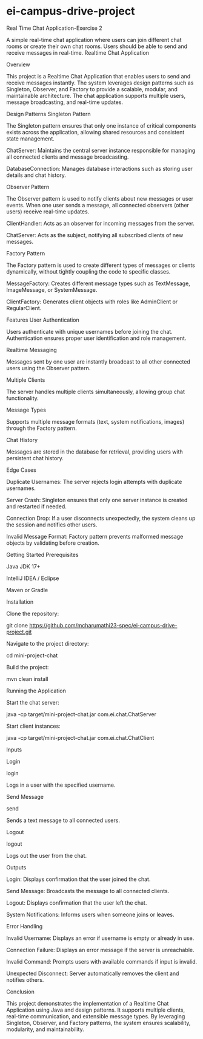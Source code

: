 # ei-campus-drive-project

Real Time Chat Application-Exercise 2

A simple real-time chat application where users can join different chat rooms or create their own chat rooms. Users should be able to send and receive messages in real-time.
Realtime Chat Application

Overview

This project is a Realtime Chat Application that enables users to send and receive messages instantly. The system leverages design patterns such as Singleton, Observer, and Factory to provide a scalable, modular, and maintainable architecture. The chat application supports multiple users, message broadcasting, and real-time updates.

Design Patterns
Singleton Pattern

The Singleton pattern ensures that only one instance of critical components exists across the application, allowing shared resources and consistent state management.

ChatServer: Maintains the central server instance responsible for managing all connected clients and message broadcasting.

DatabaseConnection: Manages database interactions such as storing user details and chat history.

Observer Pattern

The Observer pattern is used to notify clients about new messages or user events. When one user sends a message, all connected observers (other users) receive real-time updates.

ClientHandler: Acts as an observer for incoming messages from the server.

ChatServer: Acts as the subject, notifying all subscribed clients of new messages.

Factory Pattern

The Factory pattern is used to create different types of messages or clients dynamically, without tightly coupling the code to specific classes.

MessageFactory: Creates different message types such as TextMessage, ImageMessage, or SystemMessage.

ClientFactory: Generates client objects with roles like AdminClient or RegularClient.

Features
User Authentication

Users authenticate with unique usernames before joining the chat. Authentication ensures proper user identification and role management.

Realtime Messaging

Messages sent by one user are instantly broadcast to all other connected users using the Observer pattern.

Multiple Clients

The server handles multiple clients simultaneously, allowing group chat functionality.

Message Types

Supports multiple message formats (text, system notifications, images) through the Factory pattern.

Chat History

Messages are stored in the database for retrieval, providing users with persistent chat history.

Edge Cases

Duplicate Usernames: The server rejects login attempts with duplicate usernames.

Server Crash: Singleton ensures that only one server instance is created and restarted if needed.

Connection Drop: If a user disconnects unexpectedly, the system cleans up the session and notifies other users.

Invalid Message Format: Factory pattern prevents malformed message objects by validating before creation.

Getting Started
Prerequisites

Java JDK 17+

IntelliJ IDEA / Eclipse

Maven or Gradle

Installation

Clone the repository:

git clone https://github.com/mcharumathi23-spec/ei-campus-drive-project.git


Navigate to the project directory:

cd mini-project-chat


Build the project:

mvn clean install

Running the Application

Start the chat server:

java -cp target/mini-project-chat.jar com.ei.chat.ChatServer


Start client instances:

java -cp target/mini-project-chat.jar com.ei.chat.ChatClient

Inputs

Login

login <username>


Logs in a user with the specified username.

Send Message

send <message>


Sends a text message to all connected users.

Logout

logout


Logs out the user from the chat.

Outputs

Login: Displays confirmation that the user joined the chat.

Send Message: Broadcasts the message to all connected clients.

Logout: Displays confirmation that the user left the chat.

System Notifications: Informs users when someone joins or leaves.

Error Handling

Invalid Username: Displays an error if username is empty or already in use.

Connection Failure: Displays an error message if the server is unreachable.

Invalid Command: Prompts users with available commands if input is invalid.

Unexpected Disconnect: Server automatically removes the client and notifies others.

Conclusion

This project demonstrates the implementation of a Realtime Chat Application using Java and design patterns. It supports multiple clients, real-time communication, and extensible message types. By leveraging Singleton, Observer, and Factory patterns, the system ensures scalability, modularity, and maintainability.

